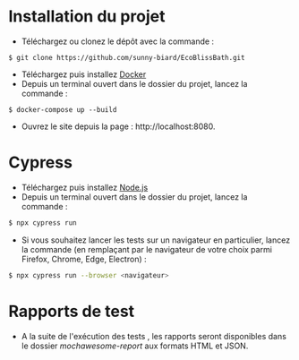 # Installation du projet

- Téléchargez ou clonez le dépôt avec la commande :
```
$ git clone https://github.com/sunny-biard/EcoBlissBath.git
```
- Téléchargez puis installez [Docker](https://www.docker.com)
- Depuis un terminal ouvert dans le dossier du projet, lancez la commande :
```
$ docker-compose up --build
```

- Ouvrez le site depuis la page : http://localhost:8080.

# Cypress

- Téléchargez puis installez [Node.js](https://nodejs.org/en/download/package-manager/current)
- Depuis un terminal ouvert dans le dossier du projet, lancez la commande :

```bash
$ npx cypress run
```
- Si vous souhaitez lancer les tests sur un navigateur en particulier, lancez la commande (en remplaçant <navigateur> par le navigateur de votre choix parmi Firefox, Chrome, Edge, Electron) :

```bash
$ npx cypress run --browser <navigateur>
```

# Rapports de test

- A la suite de l'exécution des tests , les rapports seront disponibles dans le dossier _mochawesome-report_ aux formats HTML et JSON.
